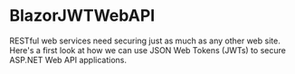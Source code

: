 # BlazorJWTWebAPI
RESTful web services need securing just as much as any other web site. Here's a first look at how we can use JSON Web Tokens (JWTs) to secure ASP.NET Web API applications.
